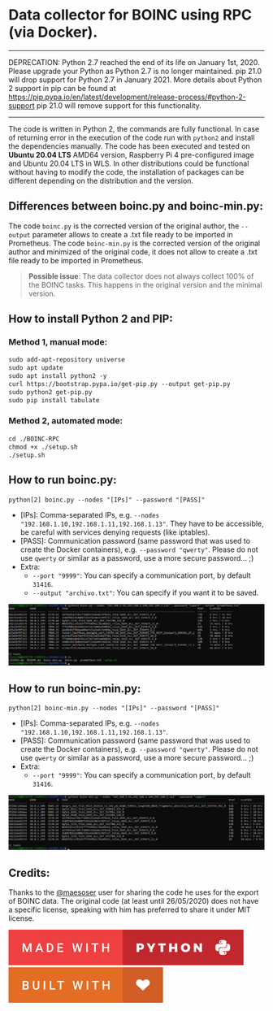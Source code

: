 # Data collector for BOINC using RPC (via Docker).
***
DEPRECATION: Python 2.7 reached the end of its life on January 1st, 2020. Please upgrade your Python as Python 2.7 is no longer maintained. pip 21.0 will drop support for Python 2.7 in January 2021. More details about Python 2 support in pip can be found at https://pip.pypa.io/en/latest/development/release-process/#python-2-support pip 21.0 will remove support for this functionality.
***

The code is written in Python 2, the commands are fully functional. In case of returning error in the execution of the code run with ```python2``` and install the dependencies manually. The code has been executed and tested on **Ubuntu 20.04 LTS** AMD64 version, Raspberry Pi 4 pre-configured image and Ubuntu 20.04 LTS in WLS. In other distributions could be functional without having to modify the code, the installation of packages can be different depending on the distribution and the version.

## Differences between boinc.py and boinc-min.py:
The code ```boinc.py``` is the corrected version of the original author, the ```--output``` parameter allows to create a .txt file ready to be imported in Prometheus. The code ```boinc-min.py``` is the corrected version of the original author and minimized of the original code, it does not allow to create a .txt file ready to be imported in Prometheus.

> **Possible issue**: The data collector does not always collect 100% of the BOINC tasks. This happens in the original version and the minimal version.

## How to install Python 2 and PIP:
### Method 1, manual mode:
```
sudo add-apt-repository universe
sudo apt update
sudo apt install python2 -y
curl https://bootstrap.pypa.io/get-pip.py --output get-pip.py
sudo python2 get-pip.py
sudo pip install tabulate
```

### Method 2, automated mode:
```
cd ./BOINC-RPC
chmod +x ./setup.sh
./setup.sh
```

## How to run boinc.py:
```
python[2] boinc.py --nodes "[IPs]" --password "[PASS]"
```

- [IPs]: Comma-separated IPs, e.g. ```--nodes "192.168.1.10,192.168.1.11,192.168.1.13"```. They have to be accessible, be careful with services denying requests (like iptables).
- [PASS]: Communication password (same password that was used to create the Docker containers), e.g. ```--password "qwerty"```. Please do not use ```qwerty``` or similar as a password, use a more secure password... ;)
- Extra:
    -   ```--port "9999"```: You can specify a communication port, by default ```31416```.
    -   ```--output "archivo.txt"```: You can specify if you want it to be saved.

![Boinc.py](./media/boinc.png)

## How to run boinc-min.py:
```
python[2] boinc-min.py --nodes "[IPs]" --password "[PASS]"
```

- [IPs]: Comma-separated IPs, e.g. ```--nodes "192.168.1.10,192.168.1.11,192.168.1.13"```.
- [PASS]: Communication password (same password that was used to create the Docker containers), e.g. ```--password "qwerty"```. Please do not use ```qwerty``` or similar as a password, use a more secure password... ;)
- Extra:
    -   ```--port "9999"```: You can specify a communication port, by default ```31416```.

![Boinc-min.py](./media/boinc-min.png)

## Credits:

Thanks to the [@maesoser](https://github.com/maesoser) user for sharing the code he uses for the export of BOINC data. The original code (at least until 26/05/2020) does not have a specific license, speaking with him has preferred to share it under MIT license.

![Made with Python](https://raw.githubusercontent.com/BraveUX/for-the-badge/dev/src/images/badges/made-with-python.svg) ![Made with love](https://raw.githubusercontent.com/BraveUX/for-the-badge/master/src/images/badges/built-with-love.svg)

